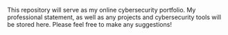 This repository will serve as my online cybersecurity portfolio. My professional statement, as well as any projects and cybersecurity tools will be stored here. Please feel free to make any suggestions!
